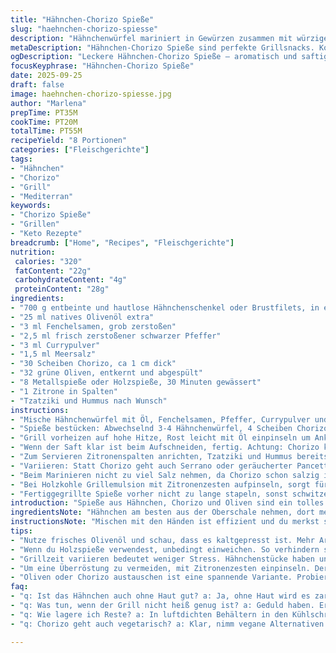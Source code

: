```yaml
---
title: "Hähnchen-Chorizo Spieße"
slug: "haehnchen-chorizo-spiesse"
description: "Hähnchenwürfel mariniert in Gewürzen zusammen mit würzigem Chorizo und grünen Oliven auf Spießen gegrillt. Die Kombination aus saftigem Fleisch, pikantem Chorizo und salzigen Oliven ergibt spannende Geschmackskontraste. Dazu passen Zitronenspalten, Tzatziki oder Hummus als Beilage. Seiteneffekt: schnelles Outdoor-Grillen mit indirekter Hitze für saftige Ergebnisse ohne Verbrennen."
metaDescription: "Hähnchen-Chorizo Spieße sind perfekte Grillsnacks. Kombination aus zartem Hähnchen, würzigem Chorizo und salzigen Oliven. Ideal für dein BBQ."
ogDescription: "Leckere Hähnchen-Chorizo Spieße – aromatisch und saftig. Perfekt für den Grillabend mit Freunden oder Familie. Hol dir das mediterrane Feeling nach Hause."
focusKeyphrase: "Hähnchen-Chorizo Spieße"
date: 2025-09-25
draft: false
image: haehnchen-chorizo-spiesse.jpg
author: "Marlena"
prepTime: PT35M
cookTime: PT20M
totalTime: PT55M
recipeYield: "8 Portionen"
categories: ["Fleischgerichte"]
tags:
- "Hähnchen"
- "Chorizo"
- "Grill"
- "Mediterran"
keywords:
- "Chorizo Spieße"
- "Grillen"
- "Keto Rezepte"
breadcrumb: ["Home", "Recipes", "Fleischgerichte"]
nutrition: 
 calories: "320"
 fatContent: "22g"
 carbohydrateContent: "4g"
 proteinContent: "28g"
ingredients:
- "700 g entbeinte und hautlose Hähnchenschenkel oder Brustfilets, in etwa 30 Teilen gewürfelt"
- "25 ml natives Olivenöl extra"
- "3 ml Fenchelsamen, grob zerstoßen"
- "2,5 ml frisch zerstoßener schwarzer Pfeffer"
- "3 ml Currypulver"
- "1,5 ml Meersalz"
- "30 Scheiben Chorizo, ca 1 cm dick"
- "32 grüne Oliven, entkernt und abgespült"
- "8 Metallspieße oder Holzspieße, 30 Minuten gewässert"
- "1 Zitrone in Spalten"
- "Tzatziki und Hummus nach Wunsch"
instructions:
- "Mische Hähnchenwürfel mit Öl, Fenchelsamen, Pfeffer, Currypulver und Salz in einer Schüssel. Am besten mit den Händen verteilen, damit sich die Gewürze gut verteilen. 10 Minuten marinieren lassen reicht, länger schadet nicht, aber nicht zu lange sonst wird das Curry zu dominant."
- "Spieße bestücken: Abwechselnd 3-4 Hähnchenwürfel, 4 Scheiben Chorizo und 4 Oliven aufspießen, bis alles verbraucht. Ich habe dabei kleinere Portionen genommen, damit nichts zu eng wird und besser durchgart. Holzspieße vorher einweichen, damit sie nicht verbrennen."
- "Grill vorheizen auf hohe Hitze, Rost leicht mit Öl einpinseln um Ankleben zu verhindern. Spieße direkt 3-4 Minuten je Seite scharf angrillen bis die Chorizo duftet und Fleisch erste Röstaromen zeigt. Dann Spieße in eine kühler Region des Grills legen/indirekte Hitze. Weitergaren lassen, insgesamt etwa 12-15 Minuten mit regelmäßigem Wenden. Hähnchen muss fest, aber noch saftig sein. Kleine Stücke verkürzen Garzeit."
- "Wenn der Saft klar ist beim Aufschneiden, fertig. Achtung: Chorizo kann leicht verbrennen, deshalb gut beobachten, nicht zu nah an die Glut hängen. Nach dem Grillen noch 5 Minuten ruhen lassen, dann schmeckt das Fleisch saftiger."
- "Zum Servieren Zitronenspalten anrichten, Tzatziki und Hummus bereitstellen. Wer mag, rupft etwas frische Minze oder Petersilie darüber."
- "Variieren: Statt Chorizo geht auch Serrano oder geräucherter Pancetta. Oliven durch eingelegte Pepperoni oder Kapern ersetzen, gibt andere Geschmacksideen. Fenchelsamen kannst du durch Kreuzkümmel ersetzen, ergibt eine orientalischere Note."
- "Beim Marinieren nicht zu viel Salz nehmen, da Chorizo schon salzig ist. Öliger Hähnchenhaut würde brennen am Grill, deswegen kein Haut nehmen, Hähnchen so wird zart und weniger spritzt."
- "Bei Holzkohle Grillemulsion mit Zitronenzesten aufpinseln, sorgt für mehr Aroma. Elektrischer Grill funktioniert natürlich auch, indirekte Hitze ist hier Pflicht."
- "Fertiggegrillte Spieße vorher nicht zu lange stapeln, sonst schwitzen sie und werden matschig."
introduction: "Spieße aus Hähnchen, Chorizo und Oliven sind ein tolles Zusammenspiel von Textur und Geschmack – du hast das zarte Fleisch, die würzige, leicht scharfe Salami und die salzige Frische der Oliven. Ich habe die Gewürze angepasst und die Marinierdauer reduziert, weil Curry zu lang ziehen schnell die Frische zerstört. Wichtig: Das Garen mit direkter und indirekter Hitze verhindert trockenes Fleisch und verbrennte Wurst. Ein bisschen Aromenspiel mit Fenchelsamen, schwarzem Pfeffer und Curry – passt nicht zu dominant, sondern hält die Balance."
ingredientsNote: "Hähnchen am besten aus der Oberschale nehmen, dort mehr Geschmack als in der Brust. Wenn du nur Brust verwendest, auf fettreichere Marinade achten, sonst wird es trocken. Gewürze grob zerstampfen, keine feinen Pulver, es soll knackig sein im Essen. Chorizo darf ruhig etwas pikanter sein, normales Paprikapulver reicht nicht. Fenchelsamen gerne frisch zerstoßen, intensiviert den Geschmack, Trockenware ist meist schwach. Holzspieße mindestens 30 Minuten wässern, sonst verbrennen sie, Metallspieße haben Vorteil, werden aber heiß, also Vorsicht beim Wenden."
instructionsNote: "Mischen mit den Händen ist effizient und du merkst sofort, ob alles gut verteilt ist. Grill sollte sehr heiß sein für das Anbraten, das gibt Aroma und schützt das Fleisch mit einer Kruste. Direktes Grillen kurz, danach indirekte Hitze für Garstabilität ohne Austrocknen. Auf Fleischstruktur achten, nicht nur Zeit nehmen als Maßstab. Wenn der Saft klar ist, Hähnchen fertig. Übergrillen trocknet aus, deswegen regelmäßiges Wenden und Kontrolle wichtig. Oliven und Chorizo brauchen weniger Hitze, fallen leicht von Spießen, also fest aufstecken. Die Beilagen wie Tzatziki bringen Kühle und Frische, unverzichtbar bei den scharfen Aromen."
tips:
- "Nutze frisches Olivenöl und schau, dass es kaltgepresst ist. Mehr Aroma. Marinier das Hähnchen gut. Fingerspitzengefühl ist gefragt. 10 Minuten minimum, damit die Gewürze durchdringen. Zu lange kann dominieren, also aufpassen."
- "Wenn du Holzspieße verwendest, unbedingt einweichen. So verhindern sie, dass sie verbrennen. Mehr Aroma und die Spieße bleiben stabil. Du kannst auch Metallspieße nehmen. Aber immer aufpassen, Haut an der Hand."
- "Grillzeit variieren bedeutet weniger Stress. Hähnchenstücke haben unterschiedliche Größen. Nimm bei kleinen Stücken kürzere Zeit. 12 Minuten können genügen. Siehst du klaren Fleischsaft, ist es fertig. Gut die Temperatur im Blick haben."
- "Um eine Überröstung zu vermeiden, mit Zitronenzesten einpinseln. Der Grill sollte schwer dampfen, wenn du die Spieße reinlegst. Knisternd und ziselierend kommen die Aromen wunderbar durch."
- "Oliven oder Chorizo austauschen ist eine spannende Variante. Probiere eingelegte Peperoni für etwas mehr Frucht oder Serrano. Schärfe hat viele Gesichter. Sieht anders aus, Neues ausprobieren."
faq:
- "q: Ist das Hähnchen auch ohne Haut gut? a: Ja, ohne Haut wird es zart. Auf die Marinade achten. Gut gewürzt, bleibt es saftig. Nimm Oberschale, die hat mehr Geschmack."
- "q: Was tun, wenn der Grill nicht heiß genug ist? a: Geduld haben. Erst aufheizen. Natürlich etwas Zeit davor einplanen. Ist er zu kalt, zieht sich Hähnchen und wird trocken."
- "q: Wie lagere ich Reste? a: In luftdichten Behältern in den Kühlschrank. Ebenfalls einfrieren kann klappen. Aber nach dem Grillen gut abkühlen lassen. Verliert keinen Biss."
- "q: Chorizo geht auch vegetarisch? a: Klar, nimm vegane Alternativen. Richtig würzen ist der Trick. Halte das Aroma hoch. Achte darauf, dass sie gut durchbraten wird."

---
```

